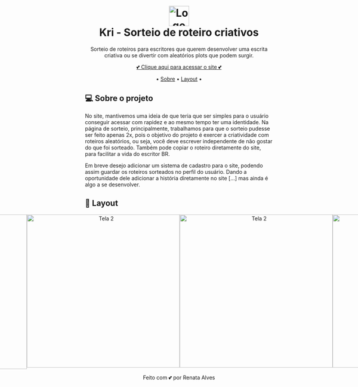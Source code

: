 <!-- Logo or Banner -->
<!-- Seu projeto pode ter Logo, Nome ou Logo e Banner. -->
<h1 align="center" id="project_name">
  <br />
  <!-- Link externo ou local(.github). -->
  <img src="https://github.com/renataalvescun/Kri/assets/100436812/e647b362-533d-47ca-b959-56ac33482d88" alt="Logo do site" width="54px">
  <br />
  Kri - Sorteio de roteiro criativos
  <br />
</h1>

<!-- Description -->
<!-- Pequena descrição do projeto. -->
<p align="center"> Sorteio de roteiros para escritores que querem desenvolver uma escrita criativa ou se divertir com aleatórios plots que podem surgir.  </p>
<p align="center">  
 <a href="https://renataalvescun.github.io/Form-k/"> 💕 Clique aqui para acessar o site 💕 </a> 
</p>

<!-- Table content -->
<!-- Adicione seus tópicos, ex: -->
<p align="center">
 • <a href="#about">Sobre</a> •
 <a href="#layout">Layout</a> • 
</p>
<!-- Description 2 -->
<!-- Descreva seu projeto. -->
<h2 id="about">
💻 Sobre o projeto
</h2>
No site, mantivemos uma ideia de que teria que ser simples para o usuário conseguir acessar com rapidez e ao mesmo tempo ter uma identidade. Na página de sorteio, principalmente, trabalhamos para que o sorteio pudesse ser feito apenas 2x, pois o objetivo do projeto é exercer a criatividade com roteiros aleatórios, ou seja, você deve escrever independente de não gostar do que foi sorteado. Também pode copiar o roteiro diretamente do site, para facilitar a vida do escritor BR. 
<p> Em breve desejo adicionar um sistema de cadastro para o site, podendo assim guardar os roteiros sorteados no perfil do usuário. Dando a oportunidade dele adicionar a história diretamente no site [...] mas ainda é algo a se desenvolver.  </p>
<!-- Layout -->
<!-- Substitua pelo link do layout no Figma (https://www.figma.com) -->
<h2 id="layout">🎨 Layout</h2>

<p align="center" style="display: flex; align-items: flex-start; justify-content: center;">
  <img src="https://github.com/renataalvescun/Form-k/assets/100436812/416971f9-117c-49cf-a149-19fa2b84d284" width="414px" alt=" Tela 1">
    <img src="https://github.com/renataalvescun/Form-k/assets/100436812/f543ea67-7c52-4e51-a29b-638bedc6e058" width="410px" alt="Tela 2">
    <img src="https://github.com/renataalvescun/Form-k/assets/100436812/af809f9e-8764-4b53-a8cb-76c2651d6caf" width="410px" alt="Tela 2">
    <img src="https://github.com/renataalvescun/Form-k/assets/100436812/a6ce0d1e-c0f8-4b8b-8af0-b61d8921f5cb" width="410px" alt="Tela 2">
</p>
<div align="center" > 
Feito com 💕 por Renata Alves
</div>
